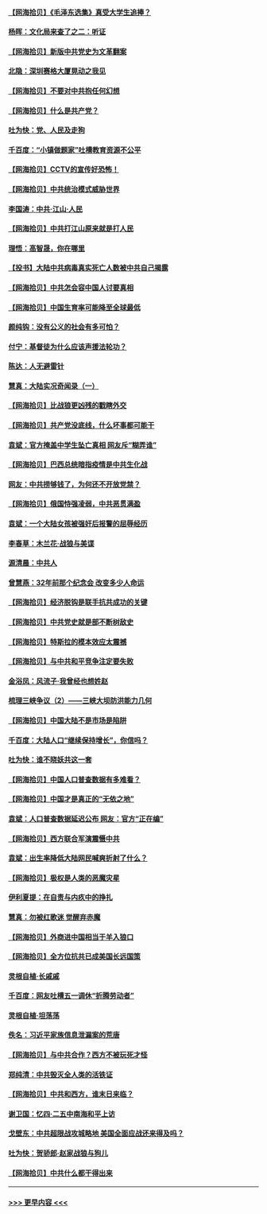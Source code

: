 #### [【网海拾贝】《毛泽东选集》真受大学生追捧？](../pages/nsc993/n12968779.md?t=05231651) 
#### [杨晖：文化局来查了之二：听证](../pages/nsc993/n12966528.md?t=05231651) 
#### [【网海拾贝】新版中共党史为文革翻案](../pages/nsc993/n12967526.md?t=05231651) 
#### [北隐：深圳赛格大厦晃动之我见](../pages/nsc993/n12967393.md?t=05231651) 
#### [【网海拾贝】不要对中共抱任何幻想](../pages/nsc993/n12965222.md?t=05231651) 
#### [【网海拾贝】什么是共产党？](../pages/nsc993/n12962781.md?t=05231651) 
#### [吐为快：党、人民及走狗](../pages/nsc993/n12962747.md?t=05231651) 
#### [千百度：“小镇做题家”吐槽教育资源不公平](../pages/nsc993/n12962705.md?t=05231651) 
#### [【网海拾贝】CCTV的宣传好恐怖！](../pages/nsc993/n12959984.md?t=05231651) 
#### [【网海拾贝】中共统治模式威胁世界](../pages/nsc993/n12957622.md?t=05231651) 
#### [李国涛：中共‧江山‧人民](../pages/nsc993/n12957502.md?t=05231651) 
#### [【网海拾贝】中共打江山原来就是打人民](../pages/nsc993/n12954345.md?t=05231651) 
#### [理悟：高智晟，你在哪里](../pages/nsc993/n12953115.md?t=05231651) 
#### [【投书】大陆中共病毒真实死亡人数被中共自己揭露](../pages/nsc993/n12953050.md?t=05231651) 
#### [【网海拾贝】中共怎会容中国人讨要真相](../pages/nsc993/n12952161.md?t=05231651) 
#### [【网海拾贝】中国生育率可能降至全球最低](../pages/nsc993/n12948793.md?t=05231651) 
#### [颜纯钩：没有公义的社会有多可怕？](../pages/nsc993/n12947626.md?t=05231651) 
#### [付宁：基督徒为什么应该声援法轮功？](../pages/nsc993/n12947233.md?t=05231651) 
#### [陈达：人无避雷针](../pages/nsc993/n12947098.md?t=05231651) 
#### [慧真：大陆实况奇闻录（一）](../pages/nsc993/n12945811.md?t=05231651) 
#### [【网海拾贝】比战狼更凶残的戳瞎外交](../pages/nsc993/n12945717.md?t=05231651) 
#### [【网海拾贝】共产党没底线，什么坏事都可能干](../pages/nsc993/n12942090.md?t=05231651) 
#### [袁斌：官方掩盖中学生坠亡真相 网友斥“糊弄谁”](../pages/nsc993/n12942029.md?t=05231651) 
#### [【网海拾贝】巴西总统暗指疫情是中共生化战](../pages/nsc993/n12938999.md?t=05231651) 
#### [网友：中共捞够钱了，为何还不开放党禁？](../pages/nsc993/n12938952.md?t=05231651) 
#### [【网海拾贝】俄国恃强凌弱，中共恶贯满盈](../pages/nsc993/n12936626.md?t=05231651) 
#### [袁斌：一个大陆女孩被强奸后报警的屈辱经历](../pages/nsc993/n12936547.md?t=05231651) 
#### [李春草：木兰花·战狼与美谍](../pages/nsc993/n12935995.md?t=05231651) 
#### [源清晨：中共人](../pages/nsc993/n12935589.md?t=05231651) 
#### [曾慧燕：32年前那个纪念会 改变多少人命运](../pages/nsc993/n12934233.md?t=05231651) 
#### [【网海拾贝】经济脱钩是联手抗共成功的关键](../pages/nsc993/n12934176.md?t=05231651) 
#### [【网海拾贝】中共党史就是部不断树敌史](../pages/nsc993/n12932844.md?t=05231651) 
#### [【网海拾贝】特斯拉的模本效应太震撼](../pages/nsc993/n12925626.md?t=05231651) 
#### [【网海拾贝】与中共和平竞争注定要失败](../pages/nsc993/n12923326.md?t=05231651) 
#### [金浴凤：风流子‧我曾经也想姓赵](../pages/nsc993/n12920911.md?t=05231651) 
#### [梳理三峡争议（2）——三峡大坝防洪能力几何](../pages/nsc993/n12920173.md?t=05231651) 
#### [【网海拾贝】中国大陆不是市场是陷阱](../pages/nsc993/n12920143.md?t=05231651) 
#### [千百度：大陆人口“继续保持增长”，你信吗？](../pages/nsc993/n12918946.md?t=05231651) 
#### [吐为快：谁不晓妖共这一套](../pages/nsc993/n12918941.md?t=05231651) 
#### [【网海拾贝】中国人口普查数据有多难看？](../pages/nsc993/n12917822.md?t=05231651) 
#### [【网海拾贝】中国才是真正的“无依之地”](../pages/nsc993/n12915845.md?t=05231651) 
#### [袁斌：人口普查数据延迟公布 网友：官方“正在编”](../pages/nsc993/n12915748.md?t=05231651) 
#### [【网海拾贝】西方联合军演震慑中共](../pages/nsc993/n12913466.md?t=05231651) 
#### [袁斌：出生率降低大陆网民喊爽折射了什么？](../pages/nsc993/n12913365.md?t=05231651) 
#### [【网海拾贝】极权是人类的恶魔灾星](../pages/nsc993/n12910697.md?t=05231651) 
#### [伊利夏提：在自责与内疚中的挣扎](../pages/nsc993/n12910493.md?t=05231651) 
#### [慧真：勿被红歌迷 觉醒弃赤魔](../pages/nsc993/n12910485.md?t=05231651) 
#### [【网海拾贝】外商进中国相当于羊入狼口](../pages/nsc993/n12908274.md?t=05231651) 
#### [【网海拾贝】全方位抗共已成美国长远国策](../pages/nsc993/n12906878.md?t=05231651) 
#### [灵根自植‧长戚戚](../pages/nsc993/n12905585.md?t=05231651) 
#### [千百度：网友吐槽五一调休“折腾劳动者”](../pages/nsc993/n12905934.md?t=05231651) 
#### [灵根自植‧坦荡荡](../pages/nsc993/n12905562.md?t=05231651) 
#### [佚名：习近平家族信息泄漏案的荒唐](../pages/nsc993/n12904705.md?t=05231651) 
#### [【网海拾贝】与中共合作？西方不被玩死才怪](../pages/nsc993/n12903873.md?t=05231651) 
#### [郑纯清：中共毁灭全人类的活铁证](../pages/nsc993/n12903785.md?t=05231651) 
#### [【网海拾贝】中共和西方，谁末日来临？](../pages/nsc993/n12903482.md?t=05231651) 
#### [谢卫国：忆四‧二五中南海和平上访](../pages/nsc993/n12902192.md?t=05231651) 
#### [戈壁东：中共超限战攻城略地 美国全面应战还来得及吗？](../pages/nsc993/n12902297.md?t=05231651) 
#### [吐为快：贺骄郎‧赵家战狼与狗儿](../pages/nsc993/n12902280.md?t=05231651) 
#### [【网海拾贝】中共什么都干得出来](../pages/nsc993/n12897500.md?t=05231651) 

----
#### [ >>> 更早内容 <<< ](../indexes/nsc993-earlier.md)
